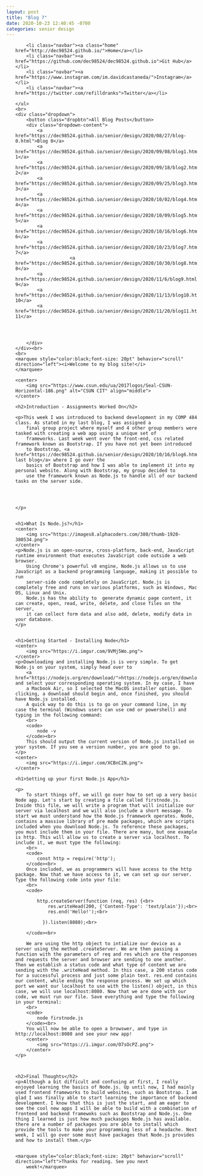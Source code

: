 ```yaml
---
layout: post
title: "Blog 7"
date: 2020-10-23 12:40:45 -0700
categories: senior design
---
```


<html>



<style>
     {% include custom.css %} 
</style>

<title>Blog 7</title>

<body>
    <ul class="navbar">

        <li class="navbar"><a class="home" href="http://dec98524.github.io/">Home</a></li>
        <li class="navbar"><a href="https://github.com/dec98524/dec98524.github.io">Git Hub</a></li>
        <li class="navbar"><a href="https://www.instagram.com/im.davidcastaneda/">Instagram</a></li>
        <li class="navbar"><a href="https://twitter.com/refilldranks">Twitter</a></li>

    </ul>
    <br>
    <div class="dropdown">
        <button class="dropbtn">All Blog Posts</button>
        <div class="dropdown-content">
            <a href="https://dec98524.github.io/senior/design/2020/08/27/blog-0.html">Blog 0</a>
            <a href="https://dec98524.github.io/senior/design/2020/09/08/blog1.html">Blog 1</a>
            <a href="https://dec98524.github.io/senior/design/2020/09/18/blog2.html">Blog 2</a>
            <a href="https://dec98524.github.io/senior/design/2020/09/25/blog3.html">Blog 3</a>
            <a href="https://dec98524.github.io/senior/design/2020/10/02/blog4.html">Blog 4</a>
            <a href="https://dec98524.github.io/senior/design/2020/10/09/blog5.html">Blog 5</a>
            <a href="https://dec98524.github.io/senior/design/2020/10/16/blog6.html">Blog 6</a>
            <a href="https://dec98524.github.io/senior/design/2020/10/23/blog7.html">Blog 7</a>
                        <a href="https://dec98524.github.io/senior/design/2020/10/30/blog8.html">Blog 8</a>
            <a href="https://dec98524.github.io/senior/design/2020/11/6/blog9.html">Blog 9</a>
            <a href="https://dec98524.github.io/senior/design/2020/11/13/blog10.html">Blog 10</a>
            <a href="https://dec98524.github.io/senior/design/2020/11/20/blog11.html">Blog 11</a>




        </div>
    </div><br>
    <br>
    <marquee style="color:black;font-size: 20pt" behavior="scroll" direction="left"><i>Welcome to my blog site!</i>
    </marquee>

    <center>
        <img src="https://www.csun.edu/ua/2017logos/Seal-CSUN-Horizontal-186.png" alt="CSUN CIT" align="middle">
    </center>

    <h2>Introduction - Assignments Worked On</h2>

    <p>This week I was introduced to backend development in my COMP 484 class. As stated in my last blog, I was assigned a 
        final group project where myself and 4 other group members were tasked with creating a web app using a unique set of
        frameworks. Last week went over the front-end, css related framework known as Bootstrap. If you have not yet been introduced
        to Bootstrap, <a href="https://dec98524.github.io/senior/design/2020/10/16/blog6.html">my last blog</a> where I go over the 
        basics of Bootstrap and how I was able to implement it into my personal website. Along with Bootstrap, my group decided to 
        use the framework known as Node.js to handle all of our backend tasks on the server side.




    </p>


    <h1>What Is Node.js?</h1>
    <center>
        <img src="https://images8.alphacoders.com/380/thumb-1920-380534.png">
    </center>
    <p>Node.js is an open-source, cross-platform, back-end, JavaScript runtime environment that executes JavaScript code outside a web browser.
        Using Chrome's powerful v8 engine, Node.js allows us to use JavaScript as a backend programming language, making it possible to run 
        server-side code completely on JavaScript. Node.js is completely free and runs on various platforms, such as Windows, Mac OS, Linux and Unix.
        Node.js has the ability to  generate dynamic page content, it can create, open, read, write, delete, and close files on the server, 
        it can collect form data and also add, delete, modify data in your database. 
    </p>


    <h1>Getting Started - Installing Node</h1>
    <center>
        <img src="https://i.imgur.com/9VMj5Wo.png">
    </center>
    <p>Downloading and installing Node.js is very simple. To get Node.js on your system, simply head over to 
        <a href="https://nodejs.org/en/download/">https://nodejs.org/en/download/</a> and select your corresponding operating system. In my case, I have 
        a Macbook Air, so I selected the MacOS installer option. Upon clicking, a download should begin and, once finished, you should have Node.js installed.
        A quick way to do this is to go on your command line, in my case the terminal (Windows users can use cmd or powershell) and typing in the following command:
        <br>
        <code>
            node -v
        </code><br>
        This should output the current version of Node.js installed on your system. If you see a version number, you are good to go.
    </p>
    <center>
        <img src="https://i.imgur.com/XCBnC2N.png">
    </center>

    <h1>Setting up your first Node.js App</h1>

    <p>
        To start things off, we will go over how to set up a very basic Node app. Let's start by creating a file called firstnode.js. Inside this file, we will write a program that will initialize our server via localhost and we will also include a short message. To start we must understand how the Node.js framework operates. Node, contains a massive library of pre made packages, which are scripts included when you download Node.js. To reference these packages, you must include them in your file. There are many, but one example is http. This will allow us to create a server via localhost. To include it, we must type the following:
        <br>
        <code>
            const http = require('http');
        </code><br>
        Once included, we as programmers will have access to the http package. Now that we have access to it, we can set up our server. Type the following code into your file:
        <br>
        <code>

            http.createServer(function (req, res) {<br>
                res.writeHead(200, {'Content-Type': 'text/plain'});<br>
                res.end('Hello!');<br>
              
              }).listen(8080);<br>

        </code><br>

        We are using the http object to intialize our device as a server using the method .createServer. We are then passing a function with the parameters of req and res which are the responses and requests the server and browser are sending to one another. Then we establish a status code and what type of content we are sending with the .writeHead method. In this case, a 200 status code for a successful process and just some plain text. res.end contains our content, while ending the response process. We set up which port we want our localhost to use with the listen() object, in this case, we will use localhost:8080. Now that we are done with our code, we must run our file. Save everything and type the following in your terminal:
        <br>
        <code>
            node firstnode.js
        </code><br>
        You will now be able to open a browswer, and type in http://localhost:8080 and see your new app!
        <center>
            <img src="https://i.imgur.com/O7sOcPZ.png">
        </center>
    </p>



    <h2>Final Thoughts</h2>
    <p>Although a bit difficult and confusing at first, I really enjoyed learning the basics of Node.js. Up until now, I had mainly used frontend frameworks to build websites, such as Bootstrap. I am glad I was finally able to start learning the importance of backend development. I know that this is just the start, and am eager to see the cool new apps I will be able to build with a combination of frontend and backend framewoks such as Bootstrap and Node.js. One thing I learned is just how much packasges Node.js has available. there are a number of packages you are able to install which provide the tools to make your programming less of a headache. Next week, I will go over some must have packages that Node.js provides and how to install them.</p>


    <marquee style="color:black;font-size: 20pt" behavior="scroll" direction="left">Thanks for reading. See you next
        week!</marquee>
</body>

</html>